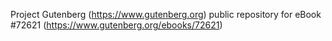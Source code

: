 Project Gutenberg (https://www.gutenberg.org) public repository
for eBook #72621 (https://www.gutenberg.org/ebooks/72621)
